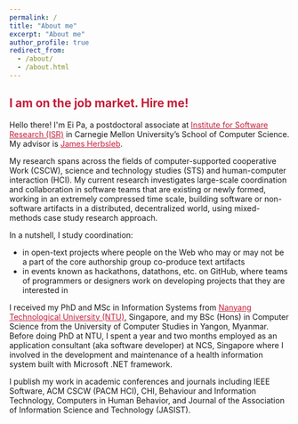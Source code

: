 ```yaml
---
permalink: /
title: "About me"
excerpt: "About me"
author_profile: true
redirect_from:
  - /about/
  - /about.html
---
```


<h2><span style="color: #c41e3a; text-align:center"><strong>I am on the job market. Hire me!</strong></span></h2>

Hello there! I'm Ei Pa, a postdoctoral associate at <a style="color: #c41e3a;" href="https://www.isri.cmu.edu/">Institute for Software Research (ISR)</a> in Carnegie Mellon University’s School of Computer Science. My advisor is <a style="color: #c41e3a;" href="https://herbsleb.org/">James Herbsleb</a>.

My research spans across the fields of computer-supported cooperative Work (CSCW), science and technology studies (STS) and human-computer interaction (HCI). My current research investigates large-scale coordination and collaboration in software teams that are existing or newly formed, working in an extremely compressed time scale, building software or non-software artifacts in a distributed, decentralized world, using mixed-methods case study research approach.

In a nutshell, I study coordination:
* in open-text projects where people on the Web who may or may not be a part of the core authorship group co-produce text artifacts
* in events known as hackathons, datathons, etc. on GitHub, where teams of programmers or designers work on developing projects that they are interested in

I received my PhD and MSc in Information Systems from <a style="color: #c41e3a;" href="https://www.isri.cmu.edu/">Nanyang Technological University (NTU)</a>, Singapore, and my BSc (Hons) in Computer Science from the University of Computer Studies in Yangon, Myanmar. Before doing PhD at NTU, I spent a year and two months employed as an application consultant (aka software developer) at NCS, Singapore where I involved in the development and maintenance of a health information system built with Microsoft .NET framework.

I publish my work in academic conferences and journals including IEEE Software, ACM CSCW (PACM HCI), CHI, Behaviour and Information Technology, Computers in Human Behavior, and Journal of the Association of Information Science and Technology (JASIST).
